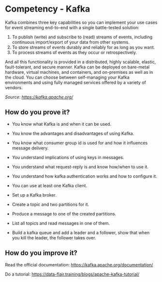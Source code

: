 # Competency - Kafka

Kafka combines three key capabilities so you can implement your use cases for event streaming end-to-end with a single
battle-tested solution:

1. To publish (write) and subscribe to (read) streams of events, including continuous import/export of your data from other systems.
2. To store streams of events durably and reliably for as long as you want.
3. To process streams of events as they occur or retrospectively.

And all this functionality is provided in a distributed, highly scalable, elastic, fault-tolerant, and secure manner. 
Kafka can be deployed on bare-metal hardware, virtual machines, and containers, and on-premises as well as in the cloud. 
You can choose between self-managing your Kafka environments and using fully managed services offered by a variety of vendors.

_Source: https://kafka.apache.org/_

## How do you prove it?

* You know what Kafka is and when it can be used.

* You know the advantages and disadvantages of using Kafka.

* You know what consumer group id is used for and how it influences message delivery.

* You understand implications of using keys in messages.

* You understand what request-reply is and know how/when to use it.

* You understand how kafka authentication works and how to configure it.

* You can use at least one Kafka client.

* Set up a Kafka broker.

* Create a topic and two partitions for it.

* Produce a message to one of the created partitions.

* List all topics and read messages in one of them.

* Build a kafka queue and add a leader and a follower, show that when you kill the leader, the follower takes over.

## How do you improve it?

Read the official documentation: https://kafka.apache.org/documentation/

Do a tutorial: https://data-flair.training/blogs/apache-kafka-tutorial/
